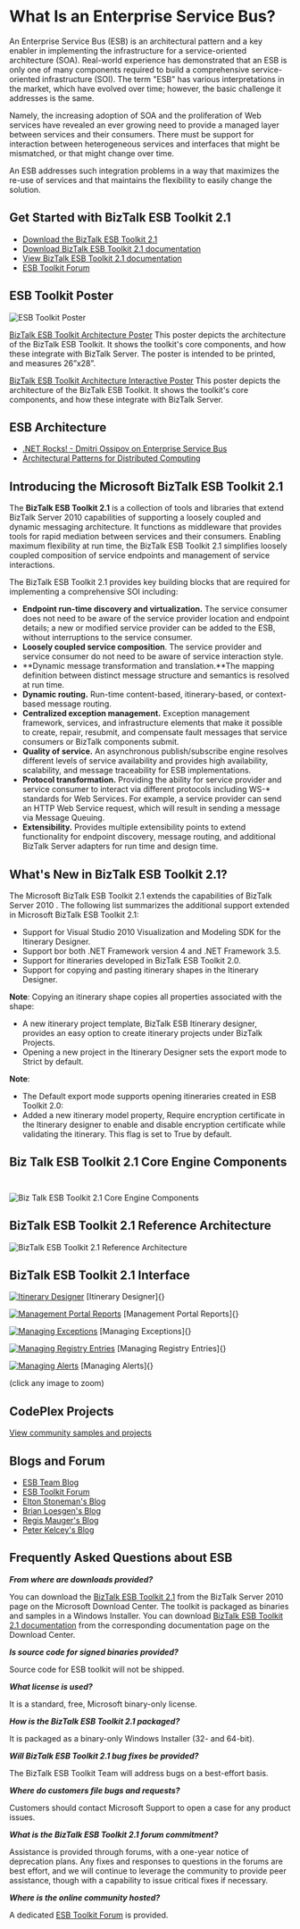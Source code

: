 ﻿# What Is an Enterprise Service Bus?

An Enterprise Service Bus (ESB) is an architectural pattern and a key enabler in implementing the infrastructure for a service-oriented architecture (SOA). Real-world experience has demonstrated that an ESB is only one of many components required to build a comprehensive service-oriented infrastructure (SOI). The term "ESB" has various interpretations in the market, which have evolved over time; however, the basic challenge it addresses is the same.

Namely, the increasing adoption of SOA and the proliferation of Web services have revealed an ever growing need to provide a managed layer between services and their consumers. There must be support for interaction between heterogeneous services and interfaces that might be mismatched, or that might change over time.

An ESB addresses such integration problems in a way that maximizes the re-use of services and that maintains the flexibility to easily change the solution.

## Get Started with BizTalk ESB Toolkit 2.1

-   [Download the BizTalk ESB Toolkit 2.1](https://www.microsoft.com/downloads/en/details.aspx?FamilyID=8b24d2a7-f079-4123-8428-7699e732a736)
-   [Download BizTalk ESB Toolkit 2.1 documentation](https://www.microsoft.com/downloads/details.aspx?FamilyID=8b24d2a7-f079-4123-8428-7699e732a736)
-   [View BizTalk ESB Toolkit 2.1 documentation](https://msdn.microsoft.com/en-us/library/ff699598(v=bts.70).aspx)
-   [ESB Toolkit Forum](http://social.msdn.microsoft.com/forums/en-us/biztalkesb/threads)

## ESB Toolkit Poster

![ESB Toolkit Poster](media/IC393129.jpg "ESB Toolkit Poster")

[BizTalk ESB Toolkit Architecture Poster](https://www.microsoft.com/downloads/en/details.aspx?FamilyID=a7f8b05c-d2f2-4799-b9d9-77c60887483f "BizTalk ESB Architecture Poster")
This poster depicts the architecture of the BizTalk ESB Toolkit. It shows the toolkit's core components, and how these integrate with BizTalk Server. The poster is intended to be printed, and measures 26”x28”.

[BizTalk ESB Toolkit Architecture Interactive Poster](https://www.microsoft.com/downloads/details.aspx?displaylang=en&FamilyID=ffaddb17-79f4-4a32-a6b8-002a7fe4d986)
This poster depicts the architecture of the BizTalk ESB Toolkit. It shows the toolkit's core components, and how these integrate with BizTalk Server.

## ESB Architecture

-   [.NET Rocks! - Dmitri Ossipov on Enterprise Service Bus](https://www.microsoft.com/downloads/details.aspx?FamilyID=3a11209d-be52-4230-8b00-77cf4ecbc6ee&DisplayLang=en)
-   [Architectural Patterns for Distributed Computing](https://msdn.microsoft.com/en-us/library/dd129906.aspx)

## Introducing the Microsoft BizTalk ESB Toolkit 2.1

The **BizTalk ESB Toolkit 2.1** is a collection of tools and libraries that extend BizTalk Server 2010 capabilities of supporting a loosely coupled and dynamic messaging architecture. It functions as middleware that provides tools for rapid mediation between services and their consumers. Enabling maximum flexibility at run time, the BizTalk ESB Toolkit 2.1 simplifies loosely coupled composition of service endpoints and management of service interactions.

The BizTalk ESB Toolkit 2.1 provides key building blocks that are required for implementing a comprehensive SOI including:

-   **Endpoint run-time discovery and virtualization.** The service consumer does not need to be aware of the service provider location and endpoint details; a new or modified service provider can be added to the ESB, without interruptions to the service consumer.
-   **Loosely coupled service composition**. The service provider and service consumer do not need to be aware of service interaction style.
-   **Dynamic message transformation and translation.**The mapping definition between distinct message structure and semantics is resolved at run time.
-   **Dynamic routing.** Run-time content-based, itinerary-based, or context-based message routing.
-   **Centralized exception management.** Exception management framework, services, and infrastructure elements that make it possible to create, repair, resubmit, and compensate fault messages that service consumers or BizTalk components submit.
-   **Quality of service.** An asynchronous publish/subscribe engine resolves different levels of service availability and provides high availability, scalability, and message traceability for ESB implementations.
-   **Protocol transformation.** Providing the ability for service provider and service consumer to interact via different protocols including WS-\* standards for Web Services. For example, a service provider can send an HTTP Web Service request, which will result in sending a message via Message Queuing.
-   **Extensibility.** Provides multiple extensibility points to extend functionality for endpoint discovery, message routing, and additional BizTalk Server adapters for run time and design time.

## What's New in BizTalk ESB Toolkit 2.1?

The Microsoft BizTalk ESB Toolkit 2.1 extends the capabilities of BizTalk Server 2010 . The following list summarizes the additional support extended in Microsoft BizTalk ESB Toolkit 2.1:

-   Support for Visual Studio 2010 Visualization and Modeling SDK for the Itinerary Designer.
-   Support bor both .NET Framework version 4 and .NET Framework 3.5.
-   Support for itineraries developed in BizTalk ESB Toolkit 2.0.
-   Support for copying and pasting itinerary shapes in the Itinerary Designer.

**Note**:
Copying an itinerary shape copies all properties associated with the shape:

-   A new itinerary project template, BizTalk ESB Itinerary designer, provides an easy option to create itinerary projects under BizTalk Projects.
-   Opening a new project in the Itinerary Designer sets the export mode to Strict by default.

**Note**:

-   The Default export mode supports opening itineraries created in ESB Toolkit 2.0:
-   Added a new itinerary model property, Require encryption certificate in the Itinerary designer to enable and disable encryption certificate while validating the itinerary. This flag is set to True by default.

## Biz Talk ESB Toolkit 2.1 Core Engine Components  

![Biz Talk ESB Toolkit 2.1 Core Engine Components ](media/IC299983.gif "Biz Talk ESB Toolkit 2.1 Core Engine Components ") 
## BizTalk ESB Toolkit 2.1 Reference Architecture

![BizTalk ESB Toolkit 2.1 Reference Architecture](media/IC300420.jpg "BizTalk ESB Toolkit 2.1 Reference Architecture") 
## BizTalk ESB Toolkit 2.1 Interface

[![Itinerary Designer](media/IC339464.jpg "Itinerary Designer")](https://msdn.microsoft.com/en-us/biztalk/dd876606.esbitinerarydesigner(l=en-us).png)
[Itinerary Designer]{}

[![Management Portal Reports](media/IC339466.jpg "Management Portal Reports")](https://msdn.microsoft.com/en-us/biztalk/dd876606.esbmanageportalcharts(l=en-us).png)
[Management Portal Reports]{}

[![Managing Exceptions](media/IC339463.jpg "Managing Exceptions")](https://msdn.microsoft.com/en-us/biztalk/dd876606.esb%20managementportal(l=en-us).png)
[Managing Exceptions]{}

[![Managing Registry Entries](media/IC339462.jpg "Managing Registry Entries")](https://msdn.microsoft.com/en-us/biztalk/dd876606.esbmangeregistry(l=en-us).png)
[Managing Registry Entries]{}

[![Managing Alerts](media/IC339465.jpg "Managing Alerts")](https://msdn.microsoft.com/en-us/biztalk/dd876606.esbmanagealerts(l=en-us).png)
[Managing Alerts]{}

(click any image to zoom)

## CodePlex Projects

[View community samples and projects](http://esbextlibrary.codeplex.com/)

## Blogs and Forum

-   [ESB Team Blog](http://blogs.msdn.com/esb/default.aspx)
-   [ESB Toolkit Forum](http://social.msdn.microsoft.com/forums/en-us/biztalkesb/threads)
-   [Elton Stoneman's Blog](http://geekswithblogs.net/EltonStoneman/category/7947.aspx)
-   [Brian Loesgen's Blog](http://blog.BrianLoesgen.com)
-   [Regis Mauger's Blog](http://blogs.technet.com/regisma/archive/tags/esb/default.aspx)
-   [Peter Kelcey's Blog](http://blogs.msdn.com/pkelcey/default.aspx)

## Frequently Asked Questions about ESB

***From where are downloads provided?***

You can download the [BizTalk ESB Toolkit 2.1](https://www.microsoft.com/downloads/details.aspx?FamilyID=8b24d2a7-f079-4123-8428-7699e732a736) from the BizTalk Server 2010 page on the Microsoft Download Center. The toolkit is packaged as binaries and samples in a Windows Installer. You can download [BizTalk ESB Toolkit 2.1 documentation](https://www.microsoft.com/downloads/details.aspx?FamilyID=8b24d2a7-f079-4123-8428-7699e732a736) from the corresponding documentation page on the Download Center.

***Is source code for signed binaries provided?***

Source code for ESB toolkit will not be shipped.

***What license is used?***

It is a standard, free, Microsoft binary-only license.

***How is the BizTalk ESB Toolkit 2.1 packaged?***

It is packaged as a binary-only Windows Installer (32- and 64-bit).

***Will BizTalk ESB Toolkit 2.1 bug fixes be provided?***

The BizTalk ESB Toolkit Team will address bugs on a best-effort basis.

***Where do customers file bugs and requests?***

Customers should contact Microsoft Support to open a case for any product issues.

***What is the BizTalk ESB Toolkit 2.1 forum commitment?***

Assistance is provided through forums, with a one-year notice of deprecation plans. Any fixes and responses to questions in the forums are best effort, and we will continue to leverage the community to provide peer assistance, though with a capability to issue critical fixes if necessary.

***Where is the online community hosted?***

A dedicated [ESB Toolkit Forum](http://social.msdn.microsoft.com/forums/en-us/biztalkesb/threads) is provided.
